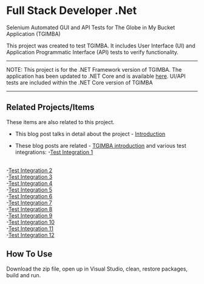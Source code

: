 # Full Stack Developer .Net
Selenium Automated GUI and API Tests for The Globe in My Bucket Application (TGIMBA)

This project was created to test TGIMBA.  It includes User Interface (UI) and Application Programmatic Interface (API) tests to verify functionality.

*******
NOTE:  This project is for the .NET Framework version of TGIMBA.  The application has been updated to .NET Core and is available 
<a href="https://github.com/ehelin/TgimbaNetCore/">here</a>.  UI/API tests are included within the .NET Core version of TGIMBA
*******

## Related Projects/Items

These items are also related to this project. 

* This blog post talks in detail about the project - 
<a href="https://erichelin.wordpress.com/2016/03/19/tgimba-automated-testing-with-selenium/">Introduction</a>

* These blog posts are related - 
<a href="https://erichelin.wordpress.com/2016/03/09/tgimba/">TGIMBA introduction</a> and various test integrations:
-<a href="https://erichelin.wordpress.com/2018/11/02/tgimba-net-core-upgrade-login-page-selenium-integration-test/">Test Integration 1</a>
<br />
-<a href="https://erichelin.wordpress.com/2018/11/30/tgimba-net-core-upgrade-registration-page-vanilla-js-jquery-js-angular-6-type-script-and-react-redux-js-w-selenium-test/">Test Integration 2</a>
<br />
-<a href="https://erichelin.wordpress.com/2018/12/12/tgimba-net-core-upgrade-main-display-panel-vanilla-js-jquery-js-angular-6-type-script-and-react-redux-js-w-selenium-test/">Test Integration 3</a>
<br />
-<a href="https://erichelin.wordpress.com/2019/01/08/tgimba-net-core-upgrade-main-menu-with-partial-functionality-vanilla-js-jquery-js-angular-6-type-script-and-react-redux-js-w-selenium-test/">Test Integration 4</a>
<br />
-<a href="https://erichelin.wordpress.com/2019/02/11/tgimba-net-core-upgrade-adding-displaying-bucket-list-items-vanilla-js-jquery-js-angular-6-type-script-and-react-redux-js-w-selenium-test/">Test Integration 5</a>
<br />
-<a href="https://erichelin.wordpress.com/2019/02/16/tgimba-net-core-upgrade-editing-deleting-bucket-list-items-vanilla-js-jquery-js-angular-6-type-script-and-react-redux-js-w-selenium-test/">Test Integration 6</a>
<br />
-<a href="https://erichelin.wordpress.com/2019/03/07/tgimba-net-core-upgrade-sorting-vanilla-js-jquery-js-angular-6-type-script-and-react-redux-js-w-selenium-test/">Test Integration 7</a>
<br />
-<a href="https://erichelin.wordpress.com/2019/03/18/tgimba-net-core-upgrade-searching-vanilla-js-jquery-js-angular-6-type-script-and-react-redux-js-w-selenium-test/">Test Integration 8</a>
<br />
-<a href="https://erichelin.wordpress.com/2019/04/02/tgimba-net-core-upgrade-react-redux-js-refactor/">Test Integration 9</a>
<br />
-<a href="https://erichelin.wordpress.com/2019/07/06/tgimba-net-core-new-dashboard-oriented-welcome-pae/">Test Integration 10</a>
<br />
-<a href="https://erichelin.wordpress.com/2019/12/26/tgimba-net-core-api-the-new-api-and-service-layers-part-3-bucket-list-item-methods/">Test Integration 11</a>
<br />
-<a href="https://erichelin.wordpress.com/2020/01/20/tgimba-net-core-integrating-website-with-api-ish/">Test Integration 12</a>

## How To Use
Download the zip file, open up in Visual Studio, clean, restore packages, build and run.

